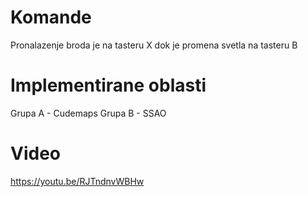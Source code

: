 # Komande
Pronalazenje broda je na tasteru X dok je promena svetla na tasteru B
# Implementirane oblasti 
Grupa A - Cudemaps
Grupa B - SSAO

# Video
https://youtu.be/RJTndnvWBHw
